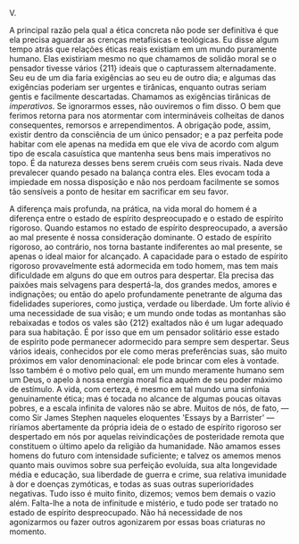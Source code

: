 V.

A principal razão pela qual a ética concreta não pode ser definitiva é que ela precisa aguardar as crenças metafísicas e teológicas. Eu disse algum tempo atrás que relações éticas reais existiam em um mundo puramente humano. Elas existiriam mesmo no que chamamos de solidão moral se o pensador tivesse vários {211} ideais que o capturassem alternadamente. Seu eu de um dia faria exigências ao seu eu de outro dia; e algumas das exigências poderiam ser urgentes e tirânicas, enquanto outras seriam gentis e facilmente descartadas. Chamamos as exigências tirânicas de _imperativos_. Se ignorarmos esses, não ouviremos o fim disso. O bem que ferimos retorna para nos atormentar com intermináveis colheitas de danos consequentes, remorsos e arrependimentos. A obrigação pode, assim, existir dentro da consciência de um único pensador; e a paz perfeita pode habitar com ele apenas na medida em que ele viva de acordo com algum tipo de escala casuística que mantenha seus bens mais imperativos no topo. É da natureza desses bens serem cruéis com seus rivais. Nada deve prevalecer quando pesado na balança contra eles. Eles evocam toda a impiedade em nossa disposição e não nos perdoam facilmente se somos tão sensíveis a ponto de hesitar em sacrificar em seu favor.

A diferença mais profunda, na prática, na vida moral do homem é a diferença entre o estado de espírito despreocupado e o estado de espírito rigoroso. Quando estamos no estado de espírito despreocupado, a aversão ao mal presente é nossa consideração dominante. O estado de espírito rigoroso, ao contrário, nos torna bastante indiferentes ao mal presente, se apenas o ideal maior for alcançado. A capacidade para o estado de espírito rigoroso provavelmente está adormecida em todo homem, mas tem mais dificuldade em alguns do que em outros para despertar. Ela precisa das paixões mais selvagens para despertá-la, dos grandes medos, amores e indignações; ou então do apelo profundamente penetrante de alguma das fidelidades superiores, como justiça, verdade ou liberdade. Um forte alívio é uma necessidade de sua visão; e um mundo onde todas as montanhas são rebaixadas e todos os vales são {212} exaltados não é um lugar adequado para sua habitação. É por isso que em um pensador solitário esse estado de espírito pode permanecer adormecido para sempre sem despertar. Seus vários ideais, conhecidos por ele como meras preferências suas, são muito próximos em valor denominacional: ele pode brincar com eles à vontade. Isso também é o motivo pelo qual, em um mundo meramente humano sem um Deus, o apelo à nossa energia moral fica aquém de seu poder máximo de estímulo. A vida, com certeza, é mesmo em tal mundo uma sinfonia genuinamente ética; mas é tocada no alcance de algumas poucas oitavas pobres, e a escala infinita de valores não se abre. Muitos de nós, de fato, — como Sir James Stephen naqueles eloquentes 'Essays by a Barrister' — riríamos abertamente da própria ideia de o estado de espírito rigoroso ser despertado em nós por aquelas reivindicações de posteridade remota que constituem o último apelo da religião da humanidade. Não amamos esses homens do futuro com intensidade suficiente; e talvez os amemos menos quanto mais ouvimos sobre sua perfeição evoluída, sua alta longevidade média e educação, sua liberdade de guerra e crime, sua relativa imunidade à dor e doenças zymóticas, e todas as suas outras superioridades negativas. Tudo isso é muito finito, dizemos; vemos bem demais o vazio além. Falta-lhe a nota de infinitude e mistério, e tudo pode ser tratado no estado de espírito despreocupado. Não há necessidade de nos agonizarmos ou fazer outros agonizarem por essas boas criaturas no momento.